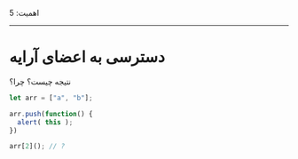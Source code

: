 اهمیت: 5

---

# دسترسی به اعضای آرایه

نتیجه چیست؟ چرا؟

```js
let arr = ["a", "b"];

arr.push(function() {
  alert( this );
})

arr[2](); // ?
```

